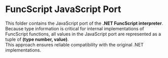 # FuncScript JavaScript Port

This folder contains the JavaScript port of the **.NET FuncScript interpreter**.  
Because type information is critical for internal implementations of FuncScript functions, all values in the JavaScript port are represented as a tuple of **(type number, value)**.  
This approach ensures reliable compatibility with the original .NET implementations.